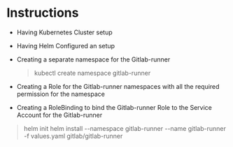 # Instructions

- Having Kubernetes Cluster setup
- Having Helm Configured an setup

- Creating a separate namespace for the Gitlab-runner
    > kubectl create namespace gitlab-runner
- Creating a Role for the Gitlab-runner namespaces with all the required permission for the namespace
- Creating a RoleBinding to bind the Gitlab-runner Role to the Service Account for the Gitlab-runner


> helm init
> helm install --namespace gitlab-runner --name gitlab-runner -f values.yaml gitlab/gitlab-runner